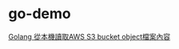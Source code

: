 # go-demo
[Golang 從本機讀取AWS S3 bucket object檔案內容](https://matthung0807.blogspot.com/2022/05/go-localhost-get-s3-object-content.html)
